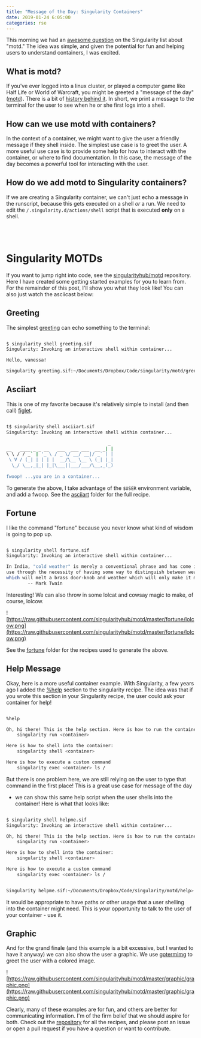 ```yaml
---
title: "Message of the Day: Singularity Containers"
date: 2019-01-24 6:05:00
categories: rse
---
```


This morning we had an <a href="https://groups.google.com/a/lbl.gov/d/msg/singularity/fl8AsYYjYXo/beRN_fFCFgAJ" target="_blank">awesome question</a> on the Singularity list
about "motd." The idea was simple, and given the potential for fun and helping users to understand
containers, I was excited.

## What is motd?

If you've ever logged into a linux cluster, or played a computer 
game like Half Life or World of Warcraft, you might be greeted a "message of the day" 
([motd](https://en.wikipedia.org/wiki/Motd_(Unix))). There is a bit of [history behind it](https://ownyourbits.com/2017/04/05/customize-your-motd-login-message-in-debian-and-ubuntu/). 
In short, we print a message to the terminal for the user to see when he or she first logs into a shell.

## How can we use motd with containers?

In the context of a container, we might want to give the user a friendly message
if they shell inside. The simplest use case is to greet the user. A more useful
use case is to provide some help for how to interact with the container, or
where to find documentation. In this case, the message of the day
becomes a powerful tool for interacting with the user.

## How do we add motd to Singularity containers?

If we are creating a Singularity container,
we can't just echo a message in the runscript, because this gets executed on
a shell *or* a run. We need to edit the `/.singularity.d/actions/shell`
script that is executed **only** on a shell.

<br><br>

# Singularity MOTDs

If you want to jump right into code, see the <a href="https://github.com/singularityhub/motd" target="_blank">singularityhub/motd</a> repository. Here I have created some getting
started examples for you to learn from. For the remainder of this post, I'll show you what
they look like! You can also just watch the asciicast below:

<script id="asciicast-223333" src="https://asciinema.org/a/223333.js" data-speed="2" async></script>

## Greeting

The simplest [greeting](https://github.com/singularityhub/motd/tree/master/greeting) can echo something to the terminal:

```bash

$ singularity shell greeting.sif
Singularity: Invoking an interactive shell within container...

Hello, vanessa!

Singularity greeting.sif:~/Documents/Dropbox/Code/singularity/motd/greeting>


```

## Asciiart

This is one of my favorite because it's relatively simple to install (and then
call) [figlet](http://manpages.ubuntu.com/manpages/bionic/man6/figlet-figlet.6.html).

```bash

t$ singularity shell asciiart.sif 
Singularity: Invoking an interactive shell within container...

                                      _ 
__   ____ _ _ __   ___  ___ ___  __ _| |
\ \ / / _` | '_ \ / _ \/ __/ __|/ _` | |
 \ V / (_| | | | |  __/\__ \__ \ (_| |_|
  \_/ \__,_|_| |_|\___||___/___/\__,_(_)
                                        
fwoop! ...you are in a container...

```

To generate the above, I take advantage of the `$USER` environment variable,
and add a fwoop. See the [asciiart](https://github.com/singularityhub/motd/tree/master/asciiart)
folder for the full recipe.

## Fortune

I like the command "fortune" because you never know what kind of wisdom is going
to pop up. 

```bash

$ singularity shell fortune.sif
Singularity: Invoking an interactive shell within container...

In India, "cold weather" is merely a conventional phrase and has come into
use through the necessity of having some way to distinguish between weather
which will melt a brass door-knob and weather which will only make it mushy.
		-- Mark Twain

```

Interesting! We can also throw in some lolcat and cowsay magic to make, of course,
lolcow.

![https://raw.githubusercontent.com/singularityhub/motd/master/fortune/lolcow.png](https://raw.githubusercontent.com/singularityhub/motd/master/fortune/lolcow.png)

See the [fortune](https://github.com/singularityhub/motd/tree/master/fortune) folder for 
the recipes used to generate the above.


## Help Message

Okay, here is a more useful container example. With Singularity, a few years ago 
I added the [%help](https://github.com/sylabs/singularity/pull/843) section to the singularity recipe. The idea was that if you wrote this section in your Singularity
recipe, the user could ask your container for help! 

```bash

%help

Oh, hi there! This is the help section. Here is how to run the container:
    singularity run <container>

Here is how to shell into the container:
    singularity shell <container>

Here is how to execute a custom command
    singularity exec <container> ls /


```

But there is one problem here, we are still relying on the user to type that
command in the first place! This is a great use case for message of the day
 - we can show this same help script when the user shells into the container!
Here is what that looks like:


```bash

$ singularity shell helpme.sif 
Singularity: Invoking an interactive shell within container...

Oh, hi there! This is the help section. Here is how to run the container:
    singularity run <container>

Here is how to shell into the container:
    singularity shell <container>

Here is how to execute a custom command
    singularity exec <container> ls /


Singularity helpme.sif:~/Documents/Dropbox/Code/singularity/motd/help> 
```

It would be appropriate to have paths or other usage that a user shelling
into the container might need. This is your opportunity to talk to the user of your container - use it.


## Graphic

And for the grand finale (and this example is a bit excessive, but I wanted to
have it anyway) we can also show the user a graphic. We use [gotermimg](https://github.com/moshen/gotermimg) to greet the user with a colored image.

![https://raw.githubusercontent.com/singularityhub/motd/master/graphic/graphic.png](https://raw.githubusercontent.com/singularityhub/motd/master/graphic/graphic.png)

Clearly, many of these examples are for fun, and others are better for communicating
information. I'm of the firm belief that we should aspire for both. Check out
the [repository](https://www.github.com/singularityhub/motd) for all the recipes, and
please post an issue or open a pull request if you have a question or want to contribute.
